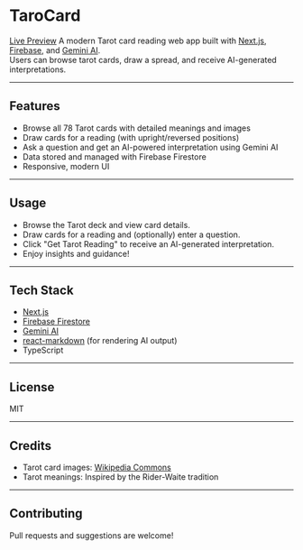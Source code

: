 # TaroCard
[Live Preview](https://taro-card-9kw9xa4ei-phamthanhhang208-gmailcoms-projects.vercel.app/)
A modern Tarot card reading web app built with [Next.js](https://nextjs.org/), [Firebase](https://firebase.google.com/), and [Gemini AI](https://ai.google.dev/).  
Users can browse tarot cards, draw a spread, and receive AI-generated interpretations.

---

## Features

-   Browse all 78 Tarot cards with detailed meanings and images
-   Draw cards for a reading (with upright/reversed positions)
-   Ask a question and get an AI-powered interpretation using Gemini AI
-   Data stored and managed with Firebase Firestore
-   Responsive, modern UI

---

## Usage

-   Browse the Tarot deck and view card details.
-   Draw cards for a reading and (optionally) enter a question.
-   Click "Get Tarot Reading" to receive an AI-generated interpretation.
-   Enjoy insights and guidance!

---

## Tech Stack

-   [Next.js](https://nextjs.org/)
-   [Firebase Firestore](https://firebase.google.com/docs/firestore)
-   [Gemini AI](https://ai.google.dev/)
-   [react-markdown](https://github.com/remarkjs/react-markdown) (for rendering AI output)
-   TypeScript

---

## License

MIT

---

## Credits

-   Tarot card images: [Wikipedia Commons](https://commons.wikimedia.org/wiki/Tarot_cards)
-   Tarot meanings: Inspired by the Rider-Waite tradition

---

## Contributing

Pull requests and suggestions are welcome!
